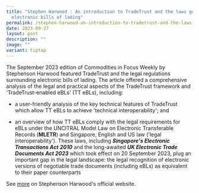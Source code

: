 ```yaml
---
title: "Stephen Harwood : An introduction to TradeTrust and the laws governing
  electronic bills of lading"
permalink: /stephen-harwood-an-introduction-to-tradetrust-and-the-laws-governing-electronic-bills-of-lading/
date: 2023-09-27
layout: post
description: ""
image: ""
variant: tiptap
---
```

<p>The September 2023 edition of Commodities in Focus Weekly by Stephenson
Harwood featured TradeTrust and the legal regulations surrounding electronic
bills of lading. The article offered a comprehensive analysis of the legal
and practical aspects of the TradeTrust framework and 'TradeTrust-enabled
eBLs' (TT eBLs), including:</p>
<ul data-tight="true" class="tight">
<li>
<p>a user-friendly analysis of the key technical features of TradeTrust which
allow TT eBLs to achieve 'technical interoperability'; and</p>
</li>
<li>
<p>an overview of how TT eBLs comply with the legal requirements for eBLs
under the UNCITRAL Model Law on Electronic Transferable Records (<strong>MLETR</strong>)
and Singapore, English and US law ('legal interoperability'). These laws,
including <strong><em>Singapore's Electronic Transactions Act</em></strong>  <strong><em>2010</em></strong> and
the long-awaited <strong><em>UK Electronic Trade Documents Act 2023</em> </strong>which
took effect on 20 September 2023, plug an important gap in the legal landscape:
the legal recognition of electronic versions of negotiable trade documents
(including eBLs) as equivalent to their paper counterparts</p>
</li>
</ul>
<p></p>
<p>See <a href="Download the full white paper on the United Nations Economic Commission for Europe (UNECE's) official website." rel="noopener noreferrer nofollow" target="_blank">more</a> on
Stephenson Harwood's official website.</p>
<p></p>
<p></p>
<p></p>
<p></p>
<p></p>